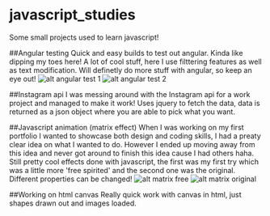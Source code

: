 javascript_studies
==================

Some small projects used to learn javascript!


##Angular testing
Quick and easy builds to test out angular. Kinda like dipping my toes here! A lot of cool stuff, here I use filttering features as well as text modification. Will definetly do more stuff with angular, so keep an eye out!
![alt angular test 1](https://raw.githubusercontent.com/dcamacho2/Static/master/angular1.gif?token=AG-rM6t6O1LH74yn-B67ZgsVq9O5ZZ4Sks5Vezw8wA%3D%3D)
![alt angular test 2](https://raw.githubusercontent.com/dcamacho2/Static/master/angular2.gif?token=AG-rM6ZNXNTZ4a5J_gWdkTwkW8mfrM1Zks5VezxlwA%3D%3D)

##Instagram api
I was messing around with the Instagram api for a work project and managed to make it work! Uses jquery to fetch the data, data is returned as a json object where you are able to pick what you want. 


##Javascript animation (matrix effect)
When I was working on my first portfolio I wanted to showcase both design and coding skills, I  had a preaty clear idea on what I wanted to do. However I ended up moving away from this idea and never got around to finish this idea cause I had others haha. Still pretty cool effects done with javascript, the first was my first try which was a little more 'free spirited' and the second one was the original. Different properties can be changed!
![alt matrix free](https://raw.githubusercontent.com/dcamacho2/Static/master/matrix2.gif?token=AG-rM03VqPhOvLrQrvzGYveeVmAsMhMvks5Ve0ErwA%3D%3D)
![alt matrix original](https://raw.githubusercontent.com/dcamacho2/Static/master/matrix.gif?token=AG-rM0WmmFvOCMmedlBcODOR8HcsehXJks5Ve0EkwA%3D%3D)

##Working on html canvas
Really quick work with canvas in html, just shapes drawn out and images loaded. 
